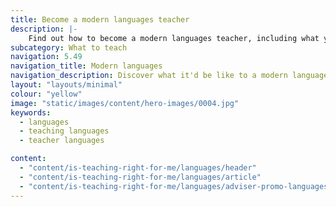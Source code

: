 ```yaml
---
title: Become a modern languages teacher
description: |-
    Find out how to become a modern languages teacher, including what you'll be teaching and what funding is available to help you train.
subcategory: What to teach
navigation: 5.49
navigation_title: Modern languages
navigation_description: Discover what it'd be like to a modern languages teacher and help pupils to communicate with people from other countries and cultures.
layout: "layouts/minimal"
colour: "yellow"
image: "static/images/content/hero-images/0004.jpg"
keywords:
  - languages
  - teaching languages
  - teacher languages

content:
  - "content/is-teaching-right-for-me/languages/header"
  - "content/is-teaching-right-for-me/languages/article"
  - "content/is-teaching-right-for-me/languages/adviser-promo-languages"
---
```

